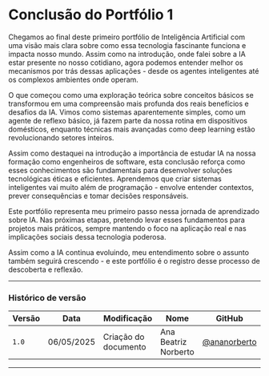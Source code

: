 # Conclusão do Portfólio 1

Chegamos ao final deste primeiro portfólio de Inteligência Artificial com uma visão mais clara sobre como essa tecnologia fascinante funciona e impacta nosso mundo. Assim como na introdução, onde falei sobre a IA estar presente no nosso cotidiano, agora podemos entender melhor os mecanismos por trás dessas aplicações - desde os agentes inteligentes até os complexos ambientes onde operam.

O que começou como uma exploração teórica sobre conceitos básicos se transformou em uma compreensão mais profunda dos reais benefícios e desafios da IA. Vimos como sistemas aparentemente simples, como um agente de reflexo básico, já fazem parte da nossa rotina em dispositivos domésticos, enquanto técnicas mais avançadas como deep learning estão revolucionando setores inteiros.

Assim como destaquei na introdução a importância de estudar IA na nossa formação como engenheiros de software, esta conclusão reforça como esses conhecimentos são fundamentais para desenvolver soluções tecnológicas éticas e eficientes. Aprendemos que criar sistemas inteligentes vai muito além de programação - envolve entender contextos, prever consequências e tomar decisões responsáveis.

Este portfólio representa meu primeiro passo nessa jornada de aprendizado sobre IA. Nas próximas etapas, pretendo levar esses fundamentos para projetos mais práticos, sempre mantendo o foco na aplicação real e nas implicações sociais dessa tecnologia poderosa.

Assim como a IA continua evoluindo, meu entendimento sobre o assunto também seguirá crescendo - e este portfólio é o registro desse processo de descoberta e reflexão.

---

### Histórico de versão

| Versão | Data       | Modificação         | Nome                 | GitHub                                      |
|--------|------------|---------------------|----------------------|---------------------------------------------|
| `1.0`  | 06/05/2025 | Criação do documento | Ana Beatriz Norberto | [@ananorberto](https://github.com/ananorberto) |
---

